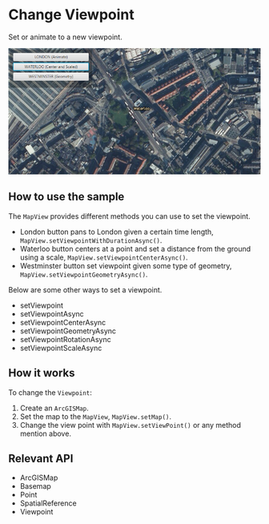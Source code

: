# Change Viewpoint

Set or animate to a new viewpoint.

<img src="ChangeViewpoint.png"/>

## How to use the sample

The `MapView` provides different methods you can use to set the viewpoint.
 - London button pans to London given a certain time length, `MapView.setViewpointWithDurationAsync()`.
 - Waterloo button centers at a point and set a distance from the ground using a scale, `MapView.setViewpointCenterAsync()`.
 - Westminster button set viewpoint given some type of geometry, `MapView.setViewpointGeometryAsync()`.

Below are some other ways to set a viewpoint.
 - setViewpoint
 - setViewpointAsync
 - setViewpointCenterAsync
 - setViewpointGeometryAsync
 - setViewpointRotationAsync
 - setViewpointScaleAsync

## How it works

To change the `Viewpoint`:


 1. Create an `ArcGISMap`.
 2. Set the map to the `MapView`, `MapView.setMap()`.
 3. Change the view point with `MapView.setViewPoint()` or any method mention above.


## Relevant API


 * ArcGISMap
 * Basemap
 * Point
 * SpatialReference
 * Viewpoint




